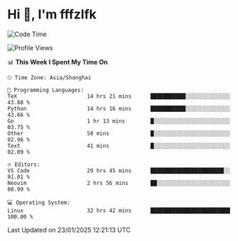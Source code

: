 # Hi 👋, I'm fffzlfk

<!--START_SECTION:waka-->
![Code Time](http://img.shields.io/badge/Code%20Time-1%2C189%20hrs%206%20mins-blue)

![Profile Views](http://img.shields.io/badge/Profile%20Views-0-blue)

📊 **This Week I Spent My Time On** 

```text
🕑︎ Time Zone: Asia/Shanghai

💬 Programming Languages: 
TeX                      14 hrs 21 mins      ███████████░░░░░░░░░░░░░░   43.88 % 
Python                   14 hrs 16 mins      ███████████░░░░░░░░░░░░░░   43.66 % 
Go                       1 hr 13 mins        █░░░░░░░░░░░░░░░░░░░░░░░░   03.75 % 
Other                    58 mins             █░░░░░░░░░░░░░░░░░░░░░░░░   02.96 % 
Text                     41 mins             █░░░░░░░░░░░░░░░░░░░░░░░░   02.09 % 

🔥 Editors: 
VS Code                  29 hrs 45 mins      ███████████████████████░░   91.01 % 
Neovim                   2 hrs 56 mins       ██░░░░░░░░░░░░░░░░░░░░░░░   08.99 % 

💻 Operating System: 
Linux                    32 hrs 42 mins      █████████████████████████   100.00 % 
```


 Last Updated on 23/01/2025 12:21:13 UTC
<!--END_SECTION:waka-->
